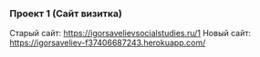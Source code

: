 ### Проект 1 (Сайт визитка)
Старый сайт: https://igorsavelievsocialstudies.ru/1
Новый сайт: https://igorsaveliev-f37406687243.herokuapp.com/